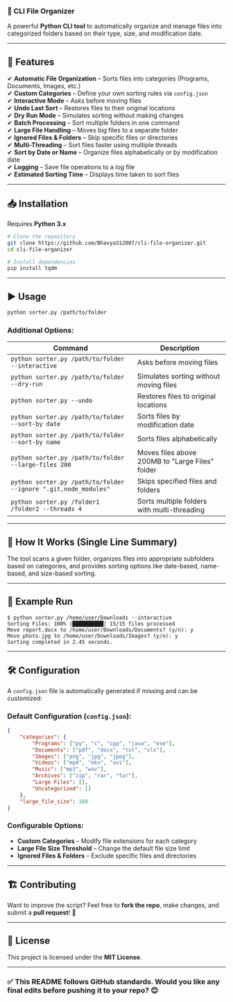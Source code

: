 ### **📂 CLI File Organizer**  
A powerful **Python CLI tool** to automatically organize and manage files into categorized folders based on their type, size, and modification date.  

---

## **🚀 Features**  
✔ **Automatic File Organization** – Sorts files into categories (Programs, Documents, Images, etc.)  
✔ **Custom Categories** – Define your own sorting rules via `config.json`  
✔ **Interactive Mode** – Asks before moving files  
✔ **Undo Last Sort** – Restores files to their original locations  
✔ **Dry Run Mode** – Simulates sorting without making changes  
✔ **Batch Processing** – Sort multiple folders in one command  
✔ **Large File Handling** – Moves big files to a separate folder  
✔ **Ignored Files & Folders** – Skip specific files or directories  
✔ **Multi-Threading** – Sort files faster using multiple threads  
✔ **Sort by Date or Name** – Organize files alphabetically or by modification date  
✔ **Logging** – Save file operations to a log file  
✔ **Estimated Sorting Time** – Displays time taken to sort files  

---

## **📥 Installation**  
Requires **Python 3.x**  
```sh
# Clone the repository
git clone https://github.com/Bhavya312007/cli-file-organizer.git
cd cli-file-organizer

# Install dependencies
pip install tqdm
```

---

## **▶️ Usage**  
```sh
python sorter.py /path/to/folder
```

### **Additional Options:**  
| Command | Description |
|---------|------------|
| `python sorter.py /path/to/folder --interactive` | Asks before moving files |
| `python sorter.py /path/to/folder --dry-run` | Simulates sorting without moving files |
| `python sorter.py --undo` | Restores files to original locations |
| `python sorter.py /path/to/folder --sort-by date` | Sorts files by modification date |
| `python sorter.py /path/to/folder --sort-by name` | Sorts files alphabetically |
| `python sorter.py /path/to/folder --large-files 200` | Moves files above 200MB to "Large Files" folder |
| `python sorter.py /path/to/folder --ignore ".git,node_modules"` | Skips specified files and folders |
| `python sorter.py /folder1 /folder2 --threads 4` | Sorts multiple folders with multi-threading |

---

## **🔧 How It Works (Single Line Summary)**  
The tool scans a given folder, organizes files into appropriate subfolders based on categories, and provides sorting options like date-based, name-based, and size-based sorting.

---

## **📝 Example Run**  
```
$ python sorter.py /home/user/Downloads --interactive
Sorting Files: 100% |██████████| 15/15 files processed
Move report.docx to /home/user/Downloads/Documents? (y/n): y
Move photo.jpg to /home/user/Downloads/Images? (y/n): y
Sorting completed in 2.45 seconds.
```

---

## **🛠 Configuration**  
A `config.json` file is automatically generated if missing and can be customized:  

### **Default Configuration (`config.json`):**  
```json
{
    "categories": {
        "Programs": ["py", "c", "cpp", "java", "exe"],
        "Documents": ["pdf", "docx", "txt", "xls"],
        "Images": ["png", "jpg", "jpeg"],
        "Videos": ["mp4", "mkv", "avi"],
        "Music": ["mp3", "wav"],
        "Archives": ["zip", "rar", "tar"],
        "Large Files": [],
        "Uncategorized": []
    },
    "large_file_size": 100
}
```

### **Configurable Options:**  
- **Custom Categories** – Modify file extensions for each category  
- **Large File Size Threshold** – Change the default file size limit  
- **Ignored Files & Folders** – Exclude specific files and directories  

---

## **🏗️ Contributing**  
Want to improve the script? Feel free to **fork the repo**, make changes, and submit a **pull request**! 🚀  

---

## **📜 License**  
This project is licensed under the **MIT License**.  

---

### ✅ **This README follows GitHub standards. Would you like any final edits before pushing it to your repo?** 😊
